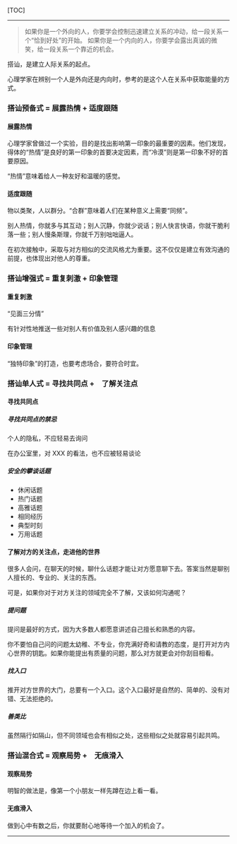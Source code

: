 [TOC]

-------

> 如果你是一个外向的人，你要学会控制迅速建立关系的冲动，给一段关系一个“恰到好处”的开始。
> 如果你是一个内向的人，你要学会露出真诚的微笑，给一段关系一个靠近的机会。

搭讪，是建立人际关系的起点。

心理学家在辨别一个人是外向还是内向时，参考的是这个人在关系中获取能量的方式。

### 搭讪预备式 = 展露热情 + 适度跟随

#### 展露热情

心理学家曾做过一个实验，目的是找出影响第一印象的最重要的因素。他们发现，得体的“热情”是良好的第一印象的首要决定因素，而“冷漠”则是第一印象不好的首要原因。

“热情”意味着给人一种友好和温暖的感觉。

#### 适度跟随

物以类聚，人以群分。“合群”意味着人们在某种意义上需要“同频”。

别人热情，你就多与其互动；别人沉静，你就少说话；别人快言快语，你就干脆利落一些；别人慢条斯理，你就千万别咄咄逼人。

在初次接触中，采取与对方相似的交流风格尤为重要。这不仅仅是建立有效沟通的前提，也体现出对他人的尊重。

### 搭讪增强式 = 重复刺激 + 印象管理

#### 重复刺激

“见面三分情”

有针对性地推送一些对别人有价值及别人感兴趣的信息

#### 印象管理

“独特印象”的打造，也要考虑场合，要符合时宜。

### 搭讪单人式 = 寻找共同点 +　了解关注点

#### 寻找共同点

##### 寻找共同点的禁忌

个人的隐私，不应轻易去询问

在办公室里，对 XXX 的看法，也不应被轻易谈论

##### 安全的攀谈话题

- 休闲话题
- 热门话题
- 高雅话题
- 相同经历
- 典型时刻
- 万用话题

#### 了解对方的关注点，走进他的世界

很多人会问，在聊天的时候，聊什么话题才能让对方愿意聊下去。答案当然是聊别人擅长的、专业的、关注的东西。

可是，如果你对于对方关注的领域完全不了解，又该如何沟通呢？

##### 提问题

提问是最好的方式，因为大多数人都愿意讲述自己擅长和熟悉的内容。

你不要怕自己问的问题太幼稚、不专业，你充满好奇和请教的态度，是打开对方内心世界的钥匙。如果你能提出有质量的问题，那么对方就更会对你刮目相看。

##### 找入口

推开对方世界的大门，总要有一个入口。这个入口最好是自然的、简单的、没有对错、无法拒绝的。

##### 善类比

虽然隔行如隔山，但不同领域也会有相似之处，这些相似之处就容易引起共鸣。

### 搭讪混合式 = 观察局势 +　无痕滑入

#### 观察局势

明智的做法是，像第一个小朋友一样先蹲在边上看一看。

#### 无痕滑入

做到心中有数之后，你就要耐心地等待一个加入的机会了。

-------
